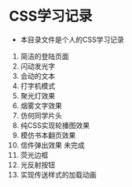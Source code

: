 # CSS学习记录

-   本目录文件是个人的CSS学习记录

1.  简洁的登陆页面
2.  闪动发光字
3.  会动的文本
4.  打字机模式
5.  聚光灯效果
6.  烟雾文字效果
7.  仿何同学片头
8.  纯CSS实现轮播图效果
9.  模仿书本翻页效果
10.  信件弹出效果 未完成
11.  荧光边框
12.  光反射按钮
13.  实现传送样式的加载动画